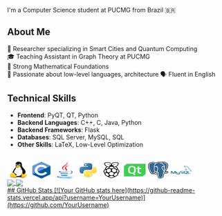 
I'm a Computer Science student at PUCMG from Brazil 🇧🇷

## About Me
🔬 Researcher specializing in Smart Cities and Quantum Computing  
🎓 Teaching Assistant in Graph Theory at PUCMG  
🔢 Strong Mathematical Foundations  
🔧 Passionate about low-level languages, architecture 
🗣 Fluent in English  

## Technical Skills
- **Frontend**: PyQT, QT, Python
- **Backend Languages**: C++, C, Java, Python
- **Backend Frameworks**: Flask
- **Databases**: SQL Server, MySQL, SQL
- **Other Skills**: LaTeX, Low-Level Optimization  

</div>

  <div style="display: inline_block"><br>
  <img align="center" alt="Eric-lang1" height="40" width="50" src="https://github.com/devicons/devicon/blob/master/icons/linux/linux-original.svg">
  <img align="center" alt="Eric-lang1" height="40" width="50" src="https://github.com/devicons/devicon/blob/master/icons/c/c-original.svg">
  <img align="center" alt="Eric-lang1" height="40" width="50" src="https://github.com/devicons/devicon/blob/master/icons/java/java-original.svg">
  <img align="center" alt="Eric-lang1" height="40" width="50" src="https://github.com/devicons/devicon/blob/master/icons/python/python-original.svg">
    <img align="center" alt="Eric-lang1" height="40" width="50" src="https://github.com/devicons/devicon/blob/master/icons/raspberrypi/raspberrypi-line.svg">
  <img align="center" alt="Eric-lang1" height="40" width="50" src="https://github.com/devicons/devicon/blob/master/icons/qt/qt-original.svg">
  <img align="center" alt="Eric-lang1" height="40" width="50" src="https://github.com/devicons/devicon/blob/master/icons/postgresql/postgresql-original.svg">
     <img align="center" alt="Eric-lang1" height="40" width="50" src="https://github.com/devicons/devicon/blob/master/icons/mysql/mysql-plain-wordmark.svg">
</div>
  


<div>
  <a href="https://github.com/Quebec-Eric">
  <img height="180em"   align="center" src="https://github-readme-stats.vercel.app/api?username=Quebec-Eric&show_icons=true&theme=chartreuse-dark&include_all_commits=true&count_private=true"/>
  <img height="180em"  align="center" src="https://github-readme-stats.vercel.app/api/top-langs/?username=Quebec-Eric&&layout=compact&hide=shell&theme=chartreuse-dark"/>
   
</div>
## GitHub Stats
[![Your GitHub stats here](https://github-readme-stats.vercel.app/api?username=YourUsername)](https://github.com/YourUsername)

  


